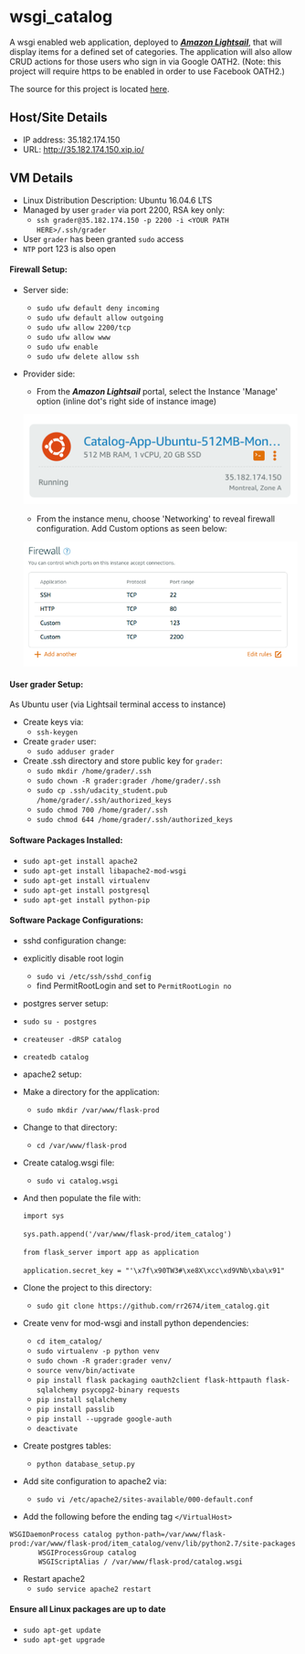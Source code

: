 # wsgi_catalog
A wsgi enabled web application, deployed to [_**Amazon Lightsail**_](https://lightsail.aws.amazon.com), that will display items for a defined set of categories.  The application will also allow CRUD actions for those users who sign in via Google OATH2. (Note: this project will require https to be enabled in order to use Facebook OATH2.)

The source for this project is located [here](https://github.com/rr2674/item_catalog).
## Host/Site Details
- IP address: 35.182.174.150
- URL: http://35.182.174.150.xip.io/

## VM Details
- Linux Distribution Description:	Ubuntu 16.04.6 LTS
- Managed by user `grader` via port 2200, RSA key only:
  - `ssh grader@35.182.174.150 -p 2200 -i <YOUR PATH HERE>/.ssh/grader`
- User `grader` has been granted `sudo` access
- `NTP` port 123 is also open

#### Firewall Setup:
- Server side:
  - `sudo ufw default deny incoming`
  - `sudo ufw default allow outgoing`
  - `sudo ufw allow 2200/tcp`
  - `sudo ufw allow www`
  - `sudo ufw enable`
  - `sudo ufw delete allow ssh`
- Provider side:
  - From the _**Amazon Lightsail**_ portal, select the Instance 'Manage' option (inline dot's right side of instance image)

  ![Instance](Instance.png)

  - From the instance menu, choose 'Networking' to reveal firewall configuration.  Add Custom options as seen below:

  ![Firewall](firewall.png)

#### User grader Setup:
As Ubuntu user (via Lightsail terminal access to instance)
- Create keys via:
  - `ssh-keygen`
- Create `grader` user:
  - `sudo adduser grader`
- Create .ssh directory and store public key for `grader`:
  - `sudo mkdir /home/grader/.ssh`
  - `sudo chown -R grader:grader /home/grader/.ssh`
  - `sudo cp .ssh/udacity_student.pub /home/grader/.ssh/authorized_keys`
  - `sudo chmod 700 /home/grader/.ssh`
  - `sudo chmod 644 /home/grader/.ssh/authorized_keys`

#### Software Packages Installed:
- `sudo apt-get install apache2`
- `sudo apt-get install libapache2-mod-wsgi`
- `sudo apt-get install virtualenv`
- `sudo apt-get install postgresql`
- `sudo apt-get install python-pip`

#### Software Package Configurations:

- sshd configuration change:
 - explicitly disable root login
   - `sudo vi /etc/ssh/sshd_config`
   - find PermitRootLogin and set to `PermitRootLogin no`

- postgres server setup:
 - `sudo su - postgres`
 - `createuser -dRSP catalog`
 - `createdb catalog`

- apache2 setup:
 - Make a directory for the application:
   - `sudo mkdir /var/www/flask-prod`
 - Change to that directory:
   - `cd /var/www/flask-prod`
 - Create catalog.wsgi file:
   - `sudo vi catalog.wsgi`
 - And then populate the file with:   
   ```
   import sys

   sys.path.append('/var/www/flask-prod/item_catalog')

   from flask_server import app as application

   application.secret_key = "'\x7f\x90TW3#\xe8X\xcc\xd9VNb\xba\x91"
   ```
 - Clone the project to this directory:
   - `sudo git clone https://github.com/rr2674/item_catalog.git`
 - Create venv for mod-wsgi and install python dependencies:
   - `cd item_catalog/`
   - `sudo virtualenv -p python venv`
   - `sudo chown -R grader:grader venv/`
   - `source venv/bin/activate`
   - `pip install flask packaging oauth2client flask-httpauth flask-sqlalchemy psycopg2-binary requests`
   - `pip install sqlalchemy`
   - `pip install passlib`
   - `pip install --upgrade google-auth`
   - `deactivate`
 - Create postgres tables:
   - `python database_setup.py`   
 - Add site configuration to apache2 via:
   - `sudo vi /etc/apache2/sites-available/000-default.conf`
 - Add the following before the ending tag `</VirtualHost>`
 ```        
 WSGIDaemonProcess catalog python-path=/var/www/flask-prod:/var/www/flask-prod/item_catalog/venv/lib/python2.7/site-packages
        WSGIProcessGroup catalog
        WSGIScriptAlias / /var/www/flask-prod/catalog.wsgi
 ```
 - Restart apache2
   - `sudo service apache2 restart`

#### Ensure all Linux packages are up to date

- `sudo apt-get update`
- `sudo apt-get upgrade`
